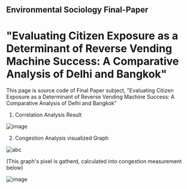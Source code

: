 ## Environmental Sociology Final-Paper

# "Evaluating Citizen Exposure as a Determinant of Reverse Vending Machine Success: A Comparative Analysis of Delhi and Bangkok"

This page is source code of Final Paper subject, "Evaluating Citizen Exposure as a Determinant of Reverse Vending Machine Success: A Comparative Analysis of Delhi and Bangkok"


1. Correlation Analysis Result

![image](https://github.com/user-attachments/assets/12241aff-82d0-4eab-abc0-5d214f0c27ee)


2. Congestion Analysis visualized Graph

![abc](https://github.com/user-attachments/assets/f8f40460-d025-4361-91d3-a2157f3e3a5f)

(This graph's pixel is gatherd, calculated into congestion measurement below)

![image](https://github.com/user-attachments/assets/8c41b6dc-a64c-4313-8a55-94ee6a28c915)

